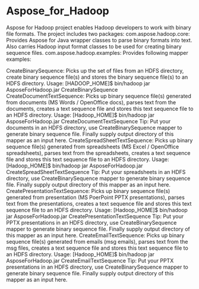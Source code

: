 Aspose_for_Hadoop
=================

Aspose for Hadoop project enables Hadoop developers to work with binary file formats. The project includes two packages:
com.aspose.hadoop.core: Provides Aspose for Java wrapper classes to parse binary formats into text. Also carries Hadoop input format classes to be used for creating binary sequence files.
com.aspose.hadoop.examples: Provides following mapper examples:

CreateBinarySequence: 
      Picks up the set of files from an HDFS directory, create binary sequence file(s) and stores the binary sequence file(s) to an HDFS directory.
      Usage: [HADOOP_HOME]$ bin/hadoop jar AsposeForHadoop.jar CreateBinarySequence <HDFS input directory> <HDFS output directory>
CreateDocumentTextSequence:
      Picks up binary sequence file(s) generated from documents (MS Words / OpenOffice docs), parses text from the documents, creates a text sequence file and stores this text sequence file to an HDFS directory.
      Usage: [Hadoop_HOME]$ bin/hadoop jar AsposeForHadoop.jar CreateDocumentTextSequence <HDFS input directory> <HDFS output directory>
      Tip: Put your documents in an HDFS directory, use CreateBinarySequence mapper to generate binary sequence file. Finally supply output directory of this mapper as an input here.
CreateSpreadSheetTextSequence:
      Picks up binary sequence file(s) generated from spreadsheets (MS Excel / OpenOffice spreadsheets), parses text from the spreadsheets, creates a text sequence file and stores this text sequence file to an HDFS directory.
      Usage: [Hadoop_HOME]$ bin/hadoop jar AsposeForHadoop.jar CreateSpreadSheetTextSequence <HDFS input directory> <HDFS output directory>
      Tip: Put your spreadsheets in an HDFS directory, use CreateBinarySequence mapper to generate binary sequence file. Finally supply output directory of this mapper as an input here.
CreatePresentationTextSequence:
      Picks up binary sequence file(s) generated from presentation (MS PoerPoint PPTX presentations), parses text from the presentations, creates a text sequence file and stores this text sequence file to an HDFS directory.
      Usage: [Hadoop_HOME]$ bin/hadoop jar AsposeForHadoop.jar CreatePresentationTextSequence <HDFS input directory> <HDFS output directory>
      Tip: Put your PPTX presentations in an HDFS directory, use CreateBinarySequence mapper to generate binary sequence file. Finally supply output directory of this mapper as an input here.
CreateEmailTextSequence:
      Picks up binary sequence file(s) generated from emails (msg emails), parses text from the msg files, creates a text sequence file and stores this text sequence file to an HDFS directory.
      Usage: [Hadoop_HOME]$ bin/hadoop jar AsposeForHadoop.jar CreateEmailTextSequence <HDFS input directory> <HDFS output directory>
      Tip: Put your PPTX presentations in an HDFS directory, use CreateBinarySequence mapper to generate binary sequence file. Finally supply output directory of this mapper as an input here.
